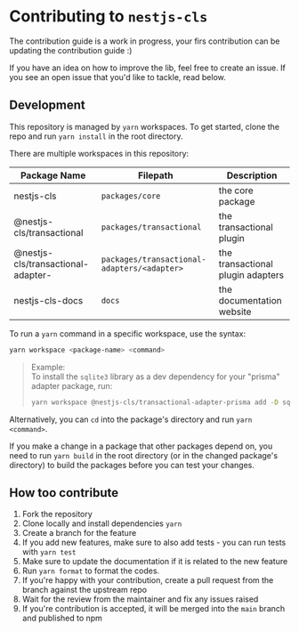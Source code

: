 # Contributing to `nestjs-cls`

The contribution guide is a work in progress, your firs contribution can be updating the contribution guide :)

If you have an idea on how to improve the lib, feel free to create an issue. If you see an open issue that you'd like to tackle, read below.

## Development

This repository is managed by `yarn` workspaces. To get started, clone the repo and run `yarn install` in the root directory.

There are multiple workspaces in this repository:

| Package Name                                | Filepath                                    | Description                       |
| ------------------------------------------- | ------------------------------------------- | --------------------------------- |
| nestjs-cls                                  | `packages/core`                             | the core package                  |
| @nestjs-cls/transactional                   | `packages/transactional`                    | the transactional plugin          |
| @nestjs-cls/transactional-adapter-<adapter> | `packages/transactional-adapters/<adapter>` | the transactional plugin adapters |
| nestjs-cls-docs                             | `docs`                                      | the documentation website         |

To run a `yarn` command in a specific workspace, use the syntax:

```bash
yarn workspace <package-name> <command>
```

> Example:  
> To install the `sqlite3` library as a dev dependency for your "prisma" adapter package, run:
>
> ```bash
> yarn workspace @nestjs-cls/transactional-adapter-prisma add -D sqlite3
> ```

Alternatively, you can `cd` into the package's directory and run `yarn <command>`.

If you make a change in a package that other packages depend on, you need to run `yarn build` in the root directory (or in the changed package's directory) to build the packages before you can test your changes.

## How too contribute

1. Fork the repository
2. Clone locally and install dependencies `yarn`
3. Create a branch for the feature
4. If you add new features, make sure to also add tests - you can run tests with `yarn test`
5. Make sure to update the documentation if it is related to the new feature
6. Run `yarn format` to format the codes.
7. If you're happy with your contribution, create a pull request from the branch against the upstream repo
8. Wait for the review from the maintainer and fix any issues raised
9. If you're contribution is accepted, it will be merged into the `main` branch and published to npm
